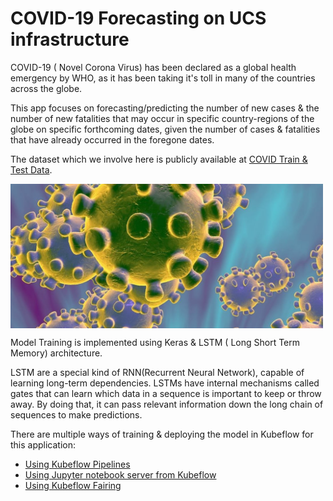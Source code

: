 # COVID-19 Forecasting on UCS infrastructure


COVID-19 ( Novel Corona Virus) has been declared as a global health emergency by WHO, 
as it has been taking it's toll in many of the countries across the globe.  

This app focuses on forecasting/predicting the number of new cases & the number of new 
fatalities that may occur in specific country-regions of the globe on specific forthcoming dates,
given the number of cases & fatalities that have already occurred in the foregone dates.

The dataset which we involve here is publicly available at [COVID Train & Test Data](https://www.kaggle.com/c/covid19-global-forecasting-week-4/data).


<img src="./pictures/corona_virus.jpg" width="500" align="middle"/>

Model Training is implemented using Keras & LSTM ( Long Short Term Memory) architecture.

LSTM are a special kind of RNN(Recurrent Neural Network), capable of learning long-term dependencies.
LSTMs have internal mechanisms called gates that can learn which data in a sequence is important to 
keep or throw away. By doing that, it can pass relevant information down the long chain of sequences 
to make predictions.


There are multiple ways of training & deploying the model in Kubeflow for this application:
  - [Using Kubeflow Pipelines](./pipelines)
  - [Using Jupyter notebook server from Kubeflow](./notebook)
  - [Using Kubeflow Fairing](./fairing)

